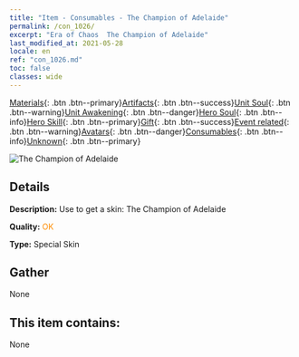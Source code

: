```yaml
---
title: "Item - Consumables - The Champion of Adelaide"
permalink: /con_1026/
excerpt: "Era of Chaos  The Champion of Adelaide"
last_modified_at: 2021-05-28
locale: en
ref: "con_1026.md"
toc: false
classes: wide
---
```

 [Materials](/Items/){: .btn .btn--primary}[Artifacts](/Items/Artifacts/){: .btn .btn--success}[Unit Soul](/Items/UnitSoul/){: .btn .btn--warning}[Unit Awakening](/Items/UnitAwakening/){: .btn .btn--danger}[Hero Soul](/Items/HeroSoul/){: .btn .btn--info}[Hero Skill](/Items/HeroSkill/){: .btn .btn--primary}[Gift](/Items/Gift/){: .btn .btn--success}[Event related](/Items/Events/){: .btn .btn--warning}[Avatars](/Items/Avatars/){: .btn .btn--danger}[Consumables](/Items/Consumables/){: .btn .btn--info}[Unknown](/Items/Unknown/){: .btn .btn--primary}

 ![The Champion of Adelaide](/images/h/h_Adelaide8.jpg)

## Details
 **Description:** Use to get a skin: The Champion of Adelaide

 **Quality:** <span style="color: #FF8C00">OK</span>

 **Type:** Special Skin

## Gather

  None

## This item contains:

  None

